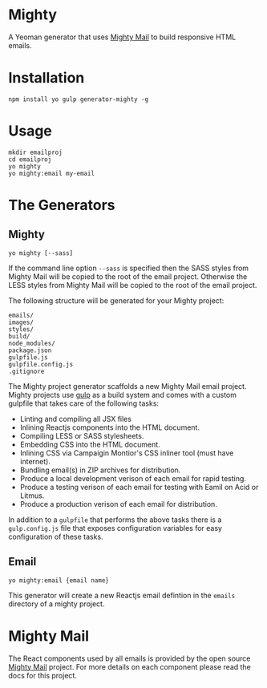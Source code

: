 # Mighty

A Yeoman generator that uses [Mighty Mail](https://github.com/dschnare/mighty-mail) to build responsive HTML emails.

# Installation

	npm install yo gulp generator-mighty -g

# Usage

	mkdir emailproj
	cd emailproj
	yo mighty
	yo mighty:email my-email

# The Generators

## Mighty

	yo mighty [--sass]

If the command line option `--sass` is specified then the SASS styles from Mighty Mail will be copied
to the root of the email project. Otherwise the LESS styles from Mighty Mail will be copied to the root of the email project.

The following structure will be generated for your Mighty project:

	emails/
	images/
	styles/
	build/
	node_modules/
	package.json
	gulpfile.js
	gulpfile.config.js
	.gitignore

The Mighty project generator scaffolds a new Mighty Mail email project. Mighty projects
use [gulp](http://gulpjs.com/) as a build system and comes with a custom gulpfile that takes care of the following tasks:

- Linting and compiling all JSX files
- Inlining Reactjs components into the HTML document.
- Compiling LESS or SASS stylesheets.
- Embedding CSS into the HTML document.
- Inlining CSS via Campaigin Montior's CSS inliner tool (must have internet).
- Bundling email(s) in ZIP archives for distribution.
- Produce a local development verison of each email for rapid testing.
- Produce a testing verison of each email for testing with Eamil on Acid or Litmus.
- Produce a production verison of each email for distribution.

In addition to a `gulpfile` that performs the above tasks there is a `gulp.config.js` file that
exposes configuration variables for easy configuration of these tasks.


## Email

	yo mighty:email {email name}

This generator will create a new Reactjs email defintion in the `emails` directory of a mighty project.

# Mighty Mail

The React components used by all emails is provided by the open source [Mighty Mail](https://github.com/dschnare/mighty-mail) project. For more details on each component please read the docs for this project.